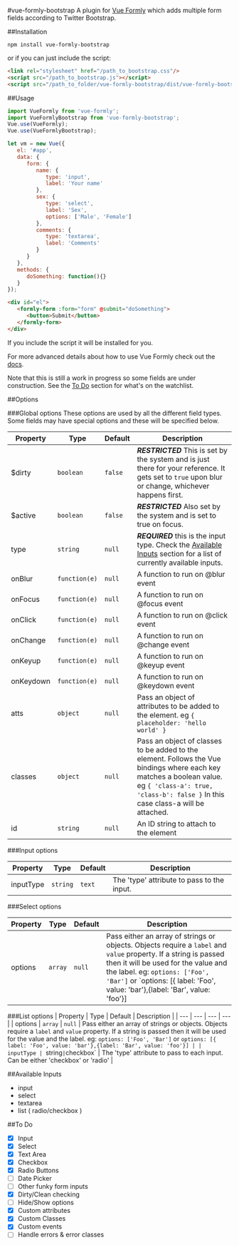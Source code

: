 #vue-formly-bootstrap
A plugin for [Vue Formly](https://github.com/matt-sanders/vue-formly) which adds multiple form fields according to Twitter Bootstrap. 

##Installation
```
npm install vue-formly-bootstrap
```
or if you can just include the script:
```html
<link rel="stylesheet" href="/path_to_bootstrap.css"/>
<script src="/path_to_bootstrap.js"></script>
<script src="/path_to_folder/vue-formly-bootstrap/dist/vue-formly-bootstrap.min.js"></script>
```

##Usage
```js
import VueFormly from 'vue-formly';
import VueFormlyBootstrap from 'vue-formly-bootstrap';
Vue.use(VueFormly);
Vue.use(VueFormlyBootstrap);

let vm = new Vue({
   el: '#app',
   data: {
      form: {
         name: {
            type: 'input',
            label: 'Your name'
         },
         sex: {
            type: 'select',
            label: 'Sex',
            options: ['Male', 'Female']
         },
         comments: {
            type: 'textarea',
            label: 'Comments'
         }
      }
   },
   methods: {
      doSomething: function(){}
   }
});
```
```html
<div id="el">
   <formly-form :form="form" @submit="doSomething">
      <button>Submit</button>
   </formly-form>
</div>
```
If you include the script it will be installed for you.

For more advanced details about how to use Vue Formly check out the [docs](https://www.gitbook.com/book/matt-sanders/vue-formly/details).

Note that this is still a work in progress so some fields are under construction. See the [To Do](#to-do) section for what's on the watchlist.

##Options

###Global options
These options are used by all the different field types. Some fields may have special options and these will be specified below.

| Property | Type | Default | Description |
| --- | --- | --- | --- |
| $dirty | `boolean` | `false` | ***RESTRICTED*** This is set by the system and is just there for your reference. It gets set to `true` upon blur or change, whichever happens first. |
| $active | `boolean` | `false` | ***RESTRICTED*** Also set by the system and is set to true on focus. |
| type | `string` | `null` | ***REQUIRED*** this is the input type. Check the [Available Inputs](#available-inputs) section for a list of currently available inputs.
| onBlur | `function(e)` | `null` | A function to run on @blur event |
| onFocus | `function(e)` | `null` | A function to run on @focus event |
| onClick | `function(e)` | `null` | A function to run on @click event |
| onChange | `function(e)` | `null` | A function to run on @change event |
| onKeyup | `function(e)` | `null` | A function to run on @keyup event |
| onKeydown | `function(e)` | `null` | A function to run on @keydown event |
| atts | `object` | `null` | Pass an object of attributes to be added to the element. eg `{ placeholder: 'hello world' }` |
| classes | `object` | `null` | Pass an object of classes to be added to the element. Follows the Vue bindings where each key matches a boolean value. eg `{ 'class-a': true, 'class-b': false }` In this case class-a will be attached. |
| id | `string` | `null` | An ID string to attach to the element |


###Input options

| Property | Type | Default | Description |
| --- | --- | --- | --- |
| inputType | `string` | `text` | The 'type' attribute to pass to the input. |


###Select options

| Property | Type | Default | Description |
| --- | --- | --- | --- |
| options | `array` | `null` | Pass either an array of strings or objects. Objects require a `label` and `value` property. If a string is passed then it will be used for the value and the label. eg: `options: ['Foo', 'Bar']` or `options: [{ label: 'Foo', value: 'bar'},{label: 'Bar', value: 'foo'}] |

###List options
| Property | Type | Default | Description |
| --- | --- | --- | --- |
| options | `array` | `null` | Pass either an array of strings or objects. Objects require a `label` and `value` property. If a string is passed then it will be used for the value and the label. eg: `options: ['Foo', 'Bar']` or `options: [{ label: 'Foo', value: 'bar'},{label: 'Bar', value: 'foo'}] |
| inputType | `string` | `checkbox` | The 'type' attribute to pass to each input. Can be either 'checkbox' or 'radio' | 

##Available Inputs
* input
* select
* textarea
* list ( radio/checkbox )

##To Do
* [x] Input
* [x] Select
* [x] Text Area
* [x] Checkbox
* [x] Radio Buttons
* [ ] Date Picker
* [ ] Other funky form inputs
* [x] Dirty/Clean checking
* [ ] Hide/Show options
* [x] Custom attributes
* [x] Custom Classes
* [x] Custom events
* [ ] Handle errors & error classes